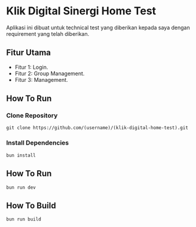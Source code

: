 # Klik Digital Sinergi Home Test

Aplikasi ini dibuat untuk technical test yang diberikan kepada saya dengan requirement yang telah diberikan.

## Fitur Utama

- Fitur 1: Login.
- Fitur 2: Group Management.
- Fitur 3: Management.

## How To Run

### Clone Repository

```
git clone https://github.com/(username)/(klik-digital-home-test).git
```

### Install Dependencies

```
bun install
```

## How To Run

```
bun run dev
```

## How To Build

```
bun run build
```
